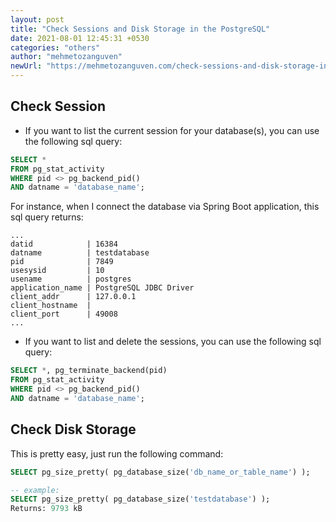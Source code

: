 ```yaml
---
layout: post
title: "Check Sessions and Disk Storage in the PostgreSQL"
date: 2021-08-01 12:45:31 +0530
categories: "others"
author: "mehmetozanguven"
newUrl: "https://mehmetozanguven.com/check-sessions-and-disk-storage-in-postgresql/"
---
```


## Check Session

- If you want to list the current session for your database(s), you can use the following sql query:

```sql
SELECT *
FROM pg_stat_activity
WHERE pid <> pg_backend_pid()
AND datname = 'database_name';
```

For instance, when I connect the database via Spring Boot application, this sql query returns:

```wiki
...
datid            | 16384
datname          | testdatabase
pid              | 7849
usesysid         | 10
usename          | postgres
application_name | PostgreSQL JDBC Driver
client_addr      | 127.0.0.1
client_hostname  |
client_port      | 49008
...
```

- If you want to list and delete the sessions, you can use the following sql query:

```sql
SELECT *, pg_terminate_backend(pid)
FROM pg_stat_activity
WHERE pid <> pg_backend_pid()
AND datname = 'database_name';
```

## Check Disk Storage

This is pretty easy, just run the following command:

```sql
SELECT pg_size_pretty( pg_database_size('db_name_or_table_name') );

-- example:
SELECT pg_size_pretty( pg_database_size('testdatabase') );
Returns: 9793 kB
```
